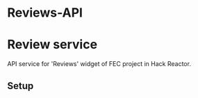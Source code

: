 # Reviews-API

# Review service
API service for 'Reviews' widget of FEC project in Hack Reactor.

## Setup
